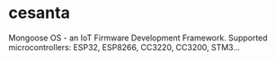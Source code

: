 # cesanta
Mongoose OS - an IoT Firmware Development Framework. Supported microcontrollers: ESP32, ESP8266, CC3220, CC3200, STM3…
